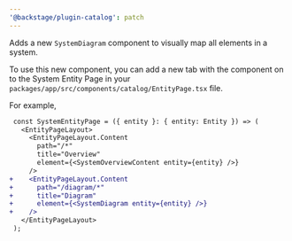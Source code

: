 ```yaml
---
'@backstage/plugin-catalog': patch
---
```


Adds a new `SystemDiagram` component to visually map all elements in a system.

To use this new component, you can add a new tab with the component on to the System Entity Page in your `packages/app/src/components/catalog/EntityPage.tsx` file.

For example,

```diff
 const SystemEntityPage = ({ entity }: { entity: Entity }) => (
   <EntityPageLayout>
     <EntityPageLayout.Content
       path="/*"
       title="Overview"
       element={<SystemOverviewContent entity={entity} />}
     />
+    <EntityPageLayout.Content
+      path="/diagram/*"
+      title="Diagram"
+      element={<SystemDiagram entity={entity} />}
+    />
   </EntityPageLayout>
 );
```
